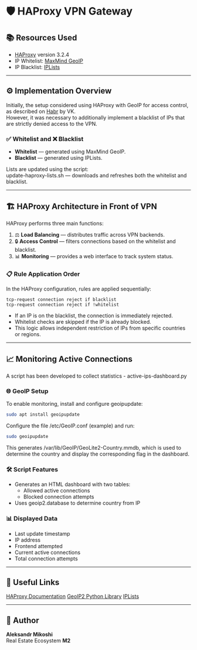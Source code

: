 # 🛡️ HAProxy VPN Gateway

## 📚 Resources Used
- [HAProxy](https://www.haproxy.org/) version 3.2.4
- IP Whitelist: [MaxMind GeoIP](https://www.maxmind.com/en/home)
- IP Blacklist: [IPLists](https://iplists.firehol.org/)

---
## ⚙️ Implementation Overview

Initially, the setup considered using HAProxy with GeoIP for access control, as described on [Habr](https://habr.com/ru/companies/vk/articles/502168) by VK.  
However, it was necessary to additionally implement a blacklist of IPs that are strictly denied access to the VPN.  

### ✅ Whitelist and ❌ Blacklist

- **Whitelist** — generated using MaxMind GeoIP.
- **Blacklist** — generated using IPLists.

Lists are updated using the script:  
update-haproxy-lists.sh — downloads and refreshes both the whitelist and blacklist.  

---
## 🏗️ HAProxy Architecture in Front of VPN

HAProxy performs three main functions:  
1. ⚖️ **Load Balancing** — distributes traffic across VPN backends.
2. 🔒 **Access Control** — filters connections based on the whitelist and blacklist.
3. 📊 **Monitoring** — provides a web interface to track system status.

### 📋 Rule Application Order

In the HAProxy configuration, rules are applied sequentially:  

```text
tcp-request connection reject if blacklist
tcp-request connection reject if !whitelist
```

- If an IP is on the blacklist, the connection is immediately rejected.
- Whitelist checks are skipped if the IP is already blocked.
- This logic allows independent restriction of IPs from specific countries or regions.

---
## 📈 Monitoring Active Connections

A script has been developed to collect statistics - active-ips-dashboard.py  

### 🌐 GeoIP Setup

To enable monitoring, install and configure geoipupdate:
```bash
sudo apt install geoipupdate
```

Configure the file /etc/GeoIP.conf (example) and run:
```bash
sudo geoipupdate
```

This generates /var/lib/GeoIP/GeoLite2-Country.mmdb, which is used to determine the country and display the corresponding flag in the dashboard.  

### 🛠️ Script Features

- Generates an HTML dashboard with two tables:
    - Allowed active connections
    - Blocked connection attempts
- Uses geoip2.database to determine country from IP

### 📊 Displayed Data
- Last update timestamp
- IP address
- Frontend attempted
- Current active connections
- Total connection attempts

---
## 🔗 Useful Links
[HAProxy Documentation](https://www.haproxy.org/documentation/)
[GeoIP2 Python Library](https://pypi.org/project/geoip2/)
[IPLists](https://iplists.firehol.org/)

---
## 👤 Author
**Aleksandr Mikoshi**  
Real Estate Ecosystem **M2**